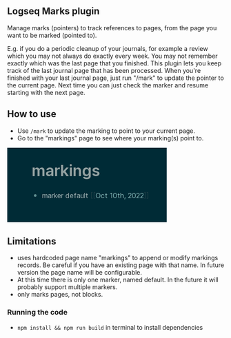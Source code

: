 ## Logseq Marks plugin

Manage marks (pointers) to track references to pages, from the page you want to be marked (pointed to).

E.g. if you do a periodic cleanup of your journals, for example a review which you may not always do exactly every week.
You may not remember exactly which was the last page that you finished.
This plugin lets you keep track of the last journal page that has been processed. When you're finished with your last journal page, just run "/mark"
to update the pointer to the current page.  Next time you can just check the marker and resume starting with the next page.

## How to use

* Use `/mark` to update the marking to point to your current page.
* Go to the "markings" page to see where your marking(s) point to.


![screenshot](./screenshot.png)

## Limitations

* uses hardcoded page name "markings" to append or modify markings records.  Be careful if you have an existing page with that name.  In future version the page name will be configurable.
* At this time there is only one marker, named default. In the future it will probably support multiple markers.
* only marks pages, not blocks.

### Running the code

- `npm install && npm run build` in terminal to install dependencies

